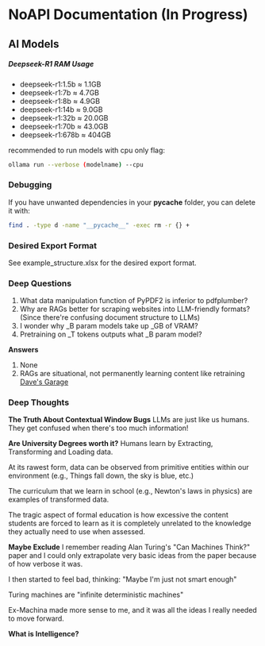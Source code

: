 # NoAPI Documentation (In Progress)

## AI Models

##### Deepseek-R1 RAM Usage
- deepseek-r1:1.5b ≈ 1.1GB
- deepseek-r1:7b ≈ 4.7GB
- deepseek-r1:8b ≈ 4.9GB
- deepseek-r1:14b ≈ 9.0GB
- deepseek-r1:32b ≈ 20.0GB
- deepseek-r1:70b ≈ 43.0GB
- deepseek-r1:678b ≈ 404GB

recommended to run models with cpu only flag:

```bash
ollama run --verbose (modelname) --cpu
```

### Debugging

If you have unwanted dependencies in your __pycache__ folder, you can delete it with:

```bash
find . -type d -name "__pycache__" -exec rm -r {} +
```

### Desired Export Format

See example_structure.xlsx for the desired export format.

### Deep Questions
1. What data manipulation function of PyPDF2 is inferior to pdfplumber?
2. Why are RAGs better for scraping websites into LLM-friendly formats? (Since there're confusing document structure to LLMs) 
3. I wonder why _B param models take up _GB of VRAM?
4. Pretraining on _T tokens outputs what _B param model?

**Answers**
1. None
2. RAGs are situational, not permanently learning content like retraining [Dave's Garage](https://www.youtube.com/watch?v=fFgyOucIFuk)

### Deep Thoughts
**The Truth About Contextual Window Bugs**
LLMs are just like us humans. They get confused when there's too much information!


**Are University Degrees worth it?**
Humans learn by Extracting, Transforming and Loading data.

At its rawest form, data can be observed from primitive entities within our environment (e.g., Things fall down, the sky is blue, etc.)

The curriculum that we learn in school (e.g., Newton's laws in physics) are examples of transformed data.

The tragic aspect of formal education is how excessive the content students are forced to learn as it is completely unrelated to the knowledge they actually need to use when assessed.

**Maybe Exclude**
I remember reading Alan Turing's "Can Machines Think?" paper and I could only extrapolate very basic ideas from the paper because of how verbose it was.

I then started to feel bad, thinking: "Maybe I'm just not smart enough"

Turing machines are "infinite deterministic machines"

Ex-Machina made more sense to me, and it was all the ideas I really needed to move forward.

**What is Intelligence?**
